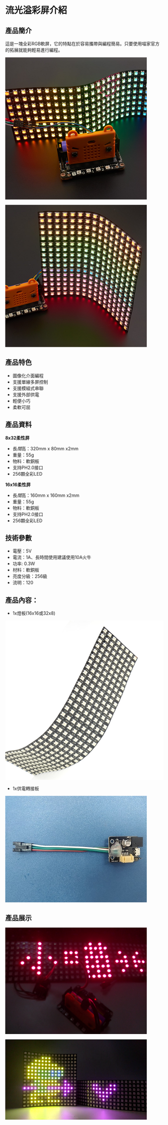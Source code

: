 # 流光溢彩屏介紹

## 產品簡介

這是一塊全彩RGB軟屏，它的特點在於容易攜帶與編程簡易。只要使用喵家官方的拓展就能夠輕易進行編程。

![](./LEDMatrix/zhanshi_2.png)

![](./LEDMatrix/rshiyitu_2.png)

## 產品特色

- 圖像化介面編程
- 支援單線多屏控制
- 支援模組式串聯
- 支援外部供電
- 輕便小巧
- 柔軟可屈

## 產品資料
 
__8x32柔性屏__

- 長*闊*高：320mm x 80mm x2mm
- 重量：55g
- 物料：軟銅板
- 支持PH2.0接口
- 256顆全彩LED

__16x16柔性屏__

- 長*闊*高：160mm x 160mm x2mm
- 重量：55g
- 物料：軟銅板
- 支持PH2.0接口
- 256顆全彩LED


## 技術參數 

- 電壓：5V
- 電流：1A、長時間使用建議使用10A火牛
- 功率: 0.3W
- 材料：軟銅板
- 亮度分級：256級
- 流明：120


## 產品內容：

- 1x燈板(16x16或32x8)

![](./LEDMatrix/zhanshi_1.png)

- 1x供電轉接板

![](./LEDMatrix/f.jpg)

## 產品展示

![](./LEDMatrix/show.png)

![](./LEDMatrix/show2.png)



